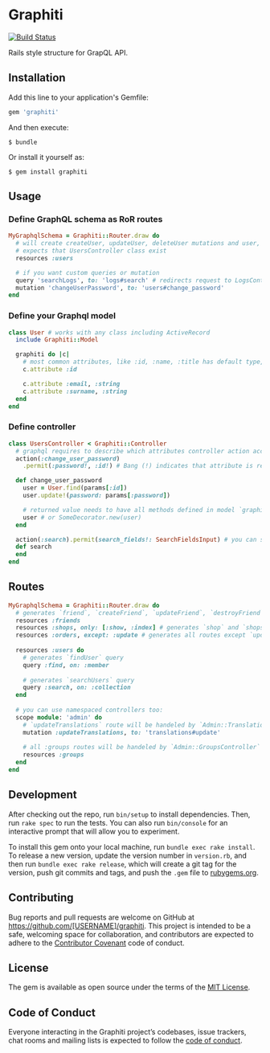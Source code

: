 # Graphiti

[![Build Status](https://travis-ci.org/povilasjurcys/graphiti.svg?branch=master)](https://travis-ci.org/povilasjurcys/graphiti)

Rails style structure for GrapQL API.

## Installation

Add this line to your application's Gemfile:

```ruby
gem 'graphiti'
```

And then execute:

    $ bundle

Or install it yourself as:

    $ gem install graphiti

## Usage

### Define GraphQL schema as RoR routes

```ruby
MyGraphqlSchema = Graphiti::Router.draw do
  # will create createUser, updateUser, deleteUser mutations and user, users queries.
  # expects that UsersController class exist
  resources :users

  # if you want custom queries or mutation
  query 'searchLogs', to: 'logs#search' # redirects request to LogsController
  mutation 'changeUserPassword', to: 'users#change_password'
end
```

### Define your Graphql model

```ruby
class User # works with any class including ActiveRecord
  include Graphiti::Model

  graphiti do |c|
    # most common attributes, like :id, :name, :title has default type, so you don't have to specify it (but you can!)
    c.attribute :id

    c.attribute :email, :string
    c.attribute :surname, :string
  end
end
```

### Define controller

```ruby
class UsersController < Graphiti::Controller
  # graphql requires to describe which attributes controller action accepts and which returns
  action(:change_user_password)
    .permit(:password!, :id!) # Bang (!) indicates that attribute is required

  def change_user_password
    user = User.find(params[:id])
    user.update!(password: params[:password])

    # returned value needs to have all methods defined in model `graphiti do` part
    user # or SomeDecorator.new(user)
  end

  action(:search).permit(search_fields!: SearchFieldsInput) # you can specify your own input fields
  def search
  end
end
```

## Routes

```ruby
MyGraphqlSchema = Graphiti::Router.draw do
  # generates `friend`, `createFriend`, `updateFriend`, `destroyFriend`, `friends` routes
  resources :friends 
  resources :shops, only: [:show, :index] # generates `shop` and `shops` routes only
  resources :orders, except: :update # generates all routes except `updateOrder`
  
  resources :users do
    # generates `findUser` query
    query :find, on: :member 
    
    # generates `searchUsers` query
    query :search, on: :collection 
  end
  
  # you can use namespaced controllers too:
  scope module: 'admin' do
    # `updateTranslations` route will be handeled by `Admin::TranslationsController`
    mutation :updateTranslations, to: 'translations#update'
    
    # all :groups routes will be handeled by `Admin::GroupsController`
    resources :groups
  end
end
```

## Development

After checking out the repo, run `bin/setup` to install dependencies. Then, run `rake spec` to run the tests. You can also run `bin/console` for an interactive prompt that will allow you to experiment.

To install this gem onto your local machine, run `bundle exec rake install`. To release a new version, update the version number in `version.rb`, and then run `bundle exec rake release`, which will create a git tag for the version, push git commits and tags, and push the `.gem` file to [rubygems.org](https://rubygems.org).

## Contributing

Bug reports and pull requests are welcome on GitHub at https://github.com/[USERNAME]/graphiti. This project is intended to be a safe, welcoming space for collaboration, and contributors are expected to adhere to the [Contributor Covenant](http://contributor-covenant.org) code of conduct.

## License

The gem is available as open source under the terms of the [MIT License](https://opensource.org/licenses/MIT).

## Code of Conduct

Everyone interacting in the Graphiti project’s codebases, issue trackers, chat rooms and mailing lists is expected to follow the [code of conduct](https://github.com/[USERNAME]/graphiti/blob/master/CODE_OF_CONDUCT.md).
